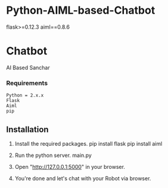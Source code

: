 # Python-AIML-based-Chatbot

flask>=0.12.3
aiml==0.8.6

# Chatbot
AI Based Sanchar

### Requirements
    Python = 2.x.x
    Flask
    Aiml
    pip

## Installation

1. Install the required packages.
    pip install flask
    pip install aiml

2. Run the python server.
   main.py
   
3. Open "http://127.0.0.1:5000" in your browser.

4. You're done and let's chat with your Robot via browser.
